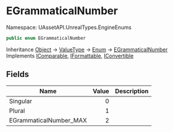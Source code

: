 # EGrammaticalNumber

Namespace: UAssetAPI.UnrealTypes.EngineEnums

```csharp
public enum EGrammaticalNumber
```

Inheritance [Object](https://docs.microsoft.com/en-us/dotnet/api/system.object) → [ValueType](https://docs.microsoft.com/en-us/dotnet/api/system.valuetype) → [Enum](https://docs.microsoft.com/en-us/dotnet/api/system.enum) → [EGrammaticalNumber](./uassetapi.unrealtypes.engineenums.egrammaticalnumber.md)<br>
Implements [IComparable](https://docs.microsoft.com/en-us/dotnet/api/system.icomparable), [IFormattable](https://docs.microsoft.com/en-us/dotnet/api/system.iformattable), [IConvertible](https://docs.microsoft.com/en-us/dotnet/api/system.iconvertible)

## Fields

| Name | Value | Description |
| --- | --: | --- |
| Singular | 0 |  |
| Plural | 1 |  |
| EGrammaticalNumber_MAX | 2 |  |
